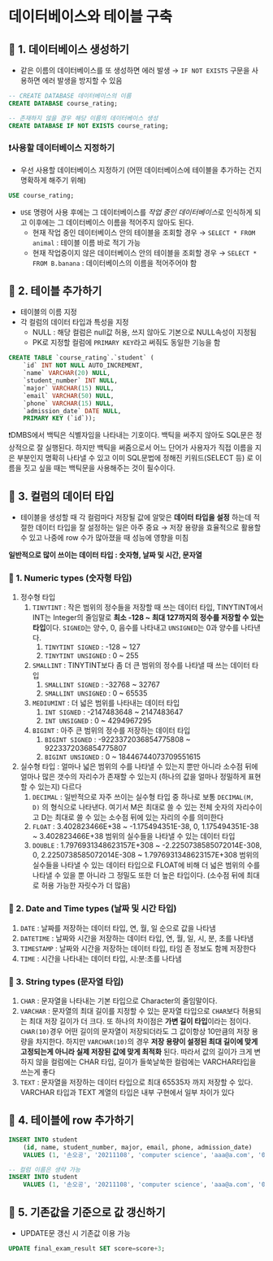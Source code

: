# 데이터베이스와 테이블 구축

## 📌 1. 데이터베이스 생성하기

- 같은 이름의 데이터베이스를 또 생성하면 에러 발생 → `IF NOT EXISTS` 구문을 사용하면 에러 발생을 방지할 수 있음

```sql
-- CREATE DATABASE 데이터베이스의 이름
CREATE DATABASE course_rating;

-- 존재하지 않을 경우 해당 이름의 데이터베이스 생성
CREATE DATABASE IF NOT EXISTS course_rating;
```

### ❗️사용할 데이터베이스 지정하기

- 우선 사용할 데이터베이스 지정하기 (어떤 데이터베이스에 테이블을 추가하는 건지 명확하게 해주기 위해)

```sql
USE course_rating;
```

- `USE` 명령어 사용 후에는 그 데이터베이스를 *작업 중인 데이터베이스*로 인식하게 되고 이후에는 그 데이터베이스 이름을 적어주지 않아도 된다.
    - 현재 작업 중인 데이터베이스 안의 테이블을 조회할 경우 → `SELECT * FROM animal` : 테이블 이름 바로 적기 가능
    - 현재 작업중이지 않은 데이터베이스 안의 테이블을 조회할 경우 → `SELECT * FROM B.banana` : 데이터베이스의 이름을 적어주어야 함

## 📌 2. 테이블 추가하기

- 테이블의 이름 지정
- 각 컬럼의 데이터 타입과 특성을 지정
    - NULL : 해당 컬럼은 null값 허용, 쓰지 않아도 기본으로 NULL속성이 지정됨
    - PK로 지정할 컬럼에 `PRIMARY KEY`라고 써줘도 동일한 기능을 함

```sql
CREATE TABLE `course_rating`.`student` (
	`id` INT NOT NULL AUTO_INCREMENT,
	`name` VARCHAR(20) NULL,
	`student_number` INT NULL,
	`major` VARCHAR(15) NULL,
	`email` VARCHAR(50) NULL, 
	`phone` VARCHAR(15) NULL,
	`admission_date` DATE NULL,
	PRIMARY KEY (`id`));
```

❗️DMBS에서 백틱은 식별자임을 나타내는 기호이다. 백틱을 써주지 않아도 SQL문은 정상적으로 잘 실행된다. 하지만 백틱을 써줌으로서 어느 단어가 사용자가 직접 이름을 지은 부분인지 명확히 나타낼 수 있고 이미 SQL문법에 정해진 키워드(SELECT 등) 로 이름을 짓고 싶을 때는 백틱문을 사용해주는 것이 필수이다.

## 📌 3. 컬럼의 데이터 타입

- 테이블을 생성할 때 각 컬럼마다 저장될 값에 알맞은 **데이터 타입을 설정** 하는데 적절한 데이터 타입을 잘 설정하는 일은 아주 중요 → 저장 용량을 효율적으로 활용할 수 있고 나중에 row 수가 많아졌을 때 성능에 영향을 미침

**일반적으로 많이 쓰이는 데이터 타입 : 숫자형, 날짜 및 시간, 문자열**

### 📝 1. Numeric types (숫자형 타입)

1. 정수형 타입
    1. `TINYTINT` : 작은 범위의 정수들을 저장할 때 쓰는 데이터 타입, TINYTINT에서 INT는 Integer의 줄임말로 **최소 -128 ~ 최대 127까지의 정수를 저장할 수 있는 타입**이다. `SIGNED`는 양수, 0, 음수를 나타내고 `UNSIGNED`는 0과 양수를 나타낸다.
        1. `TINYTINT SIGNED` : -128 ~ 127
        2. `TINYTINT UNSIGNED` : 0 ~ 255
    2. `SMALLINT` : TINYTINT보다 좀 더 큰 범위의 정수를 나타낼 때 쓰는 데이터 타입 
        1. `SMALLINT SIGNED` : -32768 ~ 32767
        2. `SMALLINT UNSIGNED` : 0 ~ 65535
    3. `MEDIUMINT` : 더 넓은 범위를 나타내는 데이터 타입 
        1. `INT SIGNED` : -2147483648 ~ 2147483647
        2. `INT UNSIGNED` : 0 ~ 4294967295
    4. `BIGINT` : 아주 큰 범위의 정수를 저장하는 데이터 타입
        1. `BIGINT SIGNED` : -9223372036854775808 ~ 9223372036854775807
        2. `BIGINT UNSIGNED` : 0 ~ 18446744073709551615
2. 실수형 타입 : 얼마나 넓은 범위의 수를 나타낼 수 있는지 뿐만 아니라 소수점 뒤에 얼마나 많은 갯수의 자리수가 존재할 수 있는지 (하나의 값을 얼마나 정밀하게 표현할 수 있는지) 다르다
    1. `DECIMAL` : 일반적으로 자주 쓰이는 실수형 타입 중 하나로 보통 `DECIMAL(M, D)` 의 형식으로 나타낸다. 여기서 M은 최대로 쓸 수 있는 전체 숫자의 자리수이고 D는 최대로 쓸 수 있는 소수점 뒤에 있는 자리의 수를 의미한다 
    2. `FLOAT` : 3.402823466E+38 ~ -1.175494351E-38, 0, 1.175494351E-38 ~ 3.402823466E+38 범위의 실수들을 나타낼 수 있는 데이터 타입
    3. `DOUBLE` : 1.7976931348623157E+308 ~ -2.2250738585072014E-308, 0, 2.2250738585072014E-308 ~ 1.7976931348623157E+308 범위의 실수들을 나타낼 수 있는 데이터 타입으로 FLOAT에 비해 더 넓은 범위의 수를 나타낼 수 있을 뿐 아니라 그 정밀도 또한 더 높은 타입이다. (소수점 뒤에 최대로 허용 가능한 자릿수가 더 많음)
    

### 📝 2. Date and Time types (날짜 및 시간 타입)

1. `DATE` :  날짜를 저장하는 데이터 타입, 연, 월, 일 순으로 값을 나타냄
2. `DATETIME` : 날짜와 시간을 저장하는 데이터 타입, 연, 월, 일, 시, 분, 초를 나타냄
3. `TIMESTAMP` : 날짜와 시간을 저장하는 데이터 타입, 타임 존 정보도 함께 저장한다
4. `TIME` : 시간을 나타내는 데이터 타입, 시:분:초를 나타냄

### 📝 3. String types (문자열 타입)

1. `CHAR` : 문자열을 나타내는 기본 타입으로 Character의 줄임말이다. 
2. `VARCHAR` : 문자열의 최대 길이를 지정할 수 있는 문자열 타입으로 `CHAR`보다 허용되는 최대 저장 길이가 더 크다. 또 하나의 차이점은 **가변 길이 타입**이라는 점이다. `CHAR(10)`경우 어떤 길이의 문자열이 저장되더라도 그 값이항상 10만큼의 저장 용량을 차지한다. 하지만 `VARCHAR(10)`의 경우 **저장 용량이 설정된 최대 길이에 맞게 고정되는게 아니라 실제 저장된 값에 맞게 최적화** 된다. 따라서 값의 길이가 크게 변하지 않을 컬럼에는 CHAR 타입, 길이가 들쑥날쑥한 컬럼에는 VARCHAR타입을 쓰는게 좋다
3. `TEXT` : 문자열을 저장하는 데이터 타입으로 최대 65535자 까지 저장할 수 있다. VARCHAR 타입과 TEXT 계열의 타입은 내부 구현에서 일부 차이가 있다



## 📌 4. 테이블에 row 추가하기 

```sql
INSERT INTO student 
	(id, name, student_number, major, email, phone, admission_date)
	VALUES (1, '손오공', '20211108', 'computer science', 'aaa@a.com', '010-1234-5678', '2021-11-07');

-- 컬럼 이름은 생략 가능
INSERT INTO student 
	VALUES (1, '손오공', '20211108', 'computer science', 'aaa@a.com', '010-1234-5678', '2021-11-07');
```



## 📌 5. 기존값을 기준으로 값 갱신하기

- UPDATE문 갱신 시 기존값 이용 가능

```sql
UPDATE final_exam_result SET score=score+3;
```

